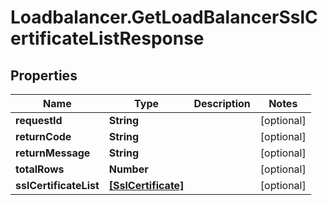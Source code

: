 # Loadbalancer.GetLoadBalancerSslCertificateListResponse

## Properties
Name | Type | Description | Notes
------------ | ------------- | ------------- | -------------
**requestId** | **String** |  | [optional] 
**returnCode** | **String** |  | [optional] 
**returnMessage** | **String** |  | [optional] 
**totalRows** | **Number** |  | [optional] 
**sslCertificateList** | [**[SslCertificate]**](SslCertificate.md) |  | [optional] 


